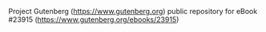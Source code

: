 Project Gutenberg (https://www.gutenberg.org) public repository for eBook #23915 (https://www.gutenberg.org/ebooks/23915)
